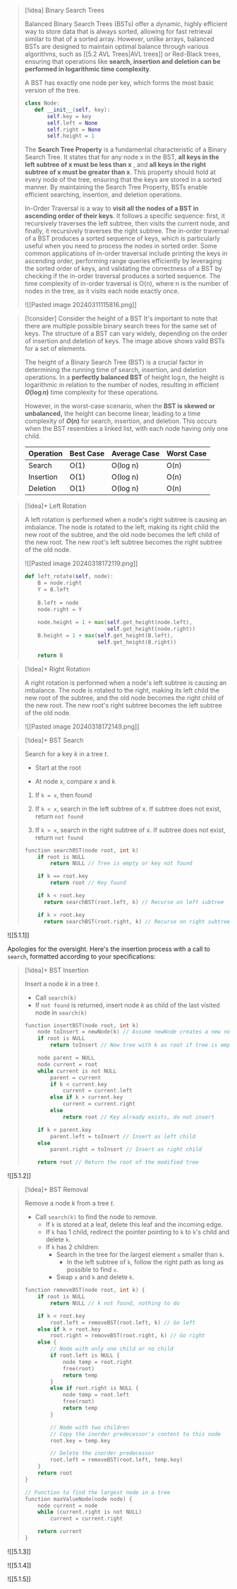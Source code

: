 

> [!idea] Binary Search Trees
>
> Balanced Binary Search Trees (BSTs) offer a dynamic, highly efficient way to store data that is always sorted, allowing for fast retrieval similar to that of a sorted array. However, unlike arrays, balanced BSTs are designed to maintain optimal balance through various algorithms, such as [[5.2 AVL Trees|AVL trees]] or Red-Black trees, ensuring that operations like **search, insertion and deletion can be performed in logarithmic time complexity**.
>
> A BST has exactly one node per key, which forms the most basic version of the tree.
> ```python
> class Node:
 >    def __init__(self, key):
 >        self.key = key
 >        self.left = None
 >        self.right = None
 >        self.height = 1
> ```
>
> The **Search Tree Property** is a fundamental characteristic of a Binary Search Tree. It states that for any node x in the BST, **all keys in the left subtree of x must be less than x** , and **all keys in the right subtree of x must be greater than x**. This property should hold at every node of the tree, ensuring that the keys are stored in a sorted manner. By maintaining the Search Tree Property, BSTs enable efficient searching, insertion, and deletion operations.
>
> In-Order Traversal is a way to **visit all the nodes of a BST in ascending order of their keys**. It follows a specific sequence: first, it recursively traverses the left subtree, then visits the current node, and finally, it recursively traverses the right subtree. The in-order traversal of a BST produces a sorted sequence of keys, which is particularly useful when you need to process the nodes in sorted order. Some common applications of in-order traversal include printing the keys in ascending order, performing range queries efficiently by leveraging the sorted order of keys, and validating the correctness of a BST by checking if the in-order traversal produces a sorted sequence. The time complexity of in-order traversal is O(n), where n is the number of nodes in the tree, as it visits each node exactly once.
> 
> ![[Pasted image 20240311115816.png]]

> [!consider] Consider the height of a BST
> It's important to note that there are multiple possible binary search trees for the same set of keys. The structure of a BST can vary widely, depending on the order of insertion and deletion of keys. The image above shows valid BSTs for a set of elements.
> 
> The height of a Binary Search Tree (BST) is a crucial factor in determining the running time of search, insertion, and deletion operations. In a **perfectly balanced BST** of height $\log{n}$, the height is logarithmic in relation to the number of nodes, resulting in efficient **$O(\log n)$** time complexity for these operations.
>
> However, in the worst-case scenario, when the **BST is skewed or unbalanced,** the height can become linear, leading to a time complexity of **$O(n)$** for search, insertion, and deletion. This occurs when the BST resembles a linked list, with each node having only one child.
> 
>
> | Operation | Best Case | Average Case | Worst Case |
> |-----------|-----------|--------------|------------|
> | Search    | O(1)      | O(log n)     | O(n)       |
> | Insertion | O(1)      | O(log n)     | O(n)       |
> | Deletion  | O(1)      | O(log n)     | O(n)       |

> [!idea]+ Left Rotation
>
> A left rotation is performed when a node's right subtree is causing an imbalance. The node is rotated to the left, making its right child the new root of the subtree, and the old node becomes the left child of the new root. The new root's left subtree becomes the right subtree of the old node.
> 
> ![[Pasted image 20240318172119.png]]
>
> ```python
> def left_rotate(self, node):
>     B = node.right
>     Y = B.left
>     
>     B.left = node
>     node.right = Y
>     
>     node.height = 1 + max(self.get_height(node.left),
>                           self.get_height(node.right))
>     B.height = 1 + max(self.get_height(B.left),
>                        self.get_height(B.right))
>     
>     return B
> ```



> [!idea]+ Right Rotation
>
> A right rotation is performed when a node's left subtree is causing an imbalance. The node is rotated to the right, making its left child the new root of the subtree, and the old node becomes the right child of the new root. The new root's right subtree becomes the left subtree of the old node.
>
> ![[Pasted image 20240318172149.png]]



> [!idea]+ BST Search
> 
> Search for a key $k$ in a tree $t$.
> 
> - Start at the root
> 
> - At node x, compare x and k
> 
> 1. If `k = x`, then found
> 
> 2. If `k < x`, search in the left subtree of x. If subtree does not exist, return `not found`
> 
> 3. If `k > x`, search in the right subtree of x. If subtree does not exist, return `not found`
> ```c
> function searchBST(node root, int k)
>     if root is NULL
>         return NULL // Tree is empty or key not found
> 
>     if k == root.key
>         return root // Key found
> 
>     if k < root.key
> 		return searchBST(root.left, k) // Recurse on left subtree
> 
>     if k > root.key
> 		return searchBST(root.right, k) // Recurse on right subtree
> ```


![[5.1.1]]

Apologies for the oversight. Here's the insertion process with a call to `search`, formatted according to your specifications:

> [!idea]+ BST Insertion
> 
> Insert a node $k$ in a tree $t$.
> 
> - Call `search(k)`
> - If `not found` is returned, insert node $k$ as child of the last visited node in `search(k)`
> ```c
> function insertBST(node root, int k)
>     node toInsert = newNode(k) // Assume newNode creates a new node with key k
>     if root is NULL
>         return toInsert // New tree with k as root if tree is empty
> 
>     node parent = NULL
>     node current = root
>     while current is not NULL
>         parent = current
>         if k < current.key
>             current = current.left
>         else if k > current.key
>             current = current.right
>         else
>             return root // Key already exists, do not insert
> 
>     if k < parent.key
>         parent.left = toInsert // Insert as left child
>     else
>         parent.right = toInsert // Insert as right child
> 
>     return root // Return the root of the modified tree
> ```


![[5.1.2]]

> [!idea]+ BST Removal
> 
> Remove a node $k$ from a tree $t$.
> 
> - Call `search(k)` to find the node to remove.
>     - If `k` is stored at a leaf, delete this leaf and the incoming edge.
>     - If `k` has 1 child, redirect the pointer pointing to `k` to `k`'s child and delete `k`.
>     - If `k` has 2 children:
>         - Search in the tree for the largest element `x` smaller than `k`.
>             - In the left subtree of `k`, follow the right path as long as possible to find `x`.
>         - Swap `x` and `k` and delete `k`.
> 
> ```c
> function removeBST(node root, int k) {
>     if root is NULL
>         return NULL // k not found, nothing to do
> 
>     if k < root.key
>         root.left = removeBST(root.left, k) // Go left
>     else if k > root.key
>         root.right = removeBST(root.right, k) // Go right
>     else {
>         // Node with only one child or no child
>         if root.left is NULL {
>             node temp = root.right
>             free(root)
>             return temp
>         }
>         else if root.right is NULL {
>             node temp = root.left
>             free(root)
>             return temp
>         }
> 
>         // Node with two children
>         // Copy the inorder predecessor's content to this node
>         root.key = temp.key
> 
>         // Delete the inorder predecessor
>         root.left = removeBST(root.left, temp.key)
>     }
>     return root
> }
> 
> // Function to find the largest node in a tree
> function maxValueNode(node node) {
>     node current = node
>     while (current.right is not NULL)
>         current = current.right
> 
>     return current
> }
> ```


![[5.1.3]]

![[5.1.4]]

![[5.1.5]]













